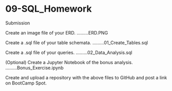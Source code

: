 # 09-SQL_Homework

Submission


Create an image file of your ERD.
.........ERD.PNG

Create a .sql file of your table schemata.
.........01_Create_Tables.sql

Create a .sql file of your queries.
.........02_Data_Analysis.sql

(Optional) Create a Jupyter Notebook of the bonus analysis.
.........Bonus_Exercise.ipynb

Create and upload a repository with the above files to GitHub and post a link on BootCamp Spot.